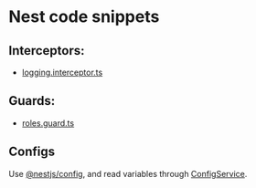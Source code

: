 # Nest code snippets

## Interceptors:

- [logging.interceptor.ts](https://github.com/nestjs/nest/blob/master/sample/10-fastify/src/core/interceptors/logging.interceptor.ts)

## Guards:

- [roles.guard.ts](https://github.com/nestjs/nest/blob/master/sample/10-fastify/src/common/guards/roles.guard.ts)

## Configs

Use [@nestjs/config](https://docs.nestjs.com/techniques/configuration), and read variables through
[ConfigService](https://docs.nestjs.com/techniques/configuration#using-the-configservice).
